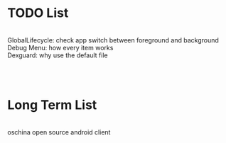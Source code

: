 # TODO List #
<br>GlobalLifecycle: check app switch between foreground and background
<br>Debug Menu: how every item works
<br>Dexguard: why use the default file


<br><br>
# Long Term List #
<br> oschina open source android client

